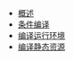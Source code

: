 * [概述](README.md)
* [条件编译](https://uniapp.dcloud.net.cn/tutorial/platform.html)
* [编译运行环境](https://uniapp.dcloud.net.cn/worktile/running-env.html)
* [编译静态资源](https://uniapp.dcloud.net.cn/tutorial/page-static-assets)